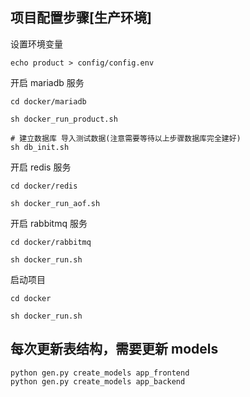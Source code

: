 ## 项目配置步骤[生产环境]

设置环境变量
```
echo product > config/config.env
```

开启 mariadb 服务
```
cd docker/mariadb

sh docker_run_product.sh

# 建立数据库 导入测试数据(注意需要等待以上步骤数据库完全建好)
sh db_init.sh
```

开启 redis 服务
```
cd docker/redis

sh docker_run_aof.sh
```

开启 rabbitmq 服务
```
cd docker/rabbitmq

sh docker_run.sh
```

启动项目
```
cd docker

sh docker_run.sh
```


## 每次更新表结构，需要更新 models
```
python gen.py create_models app_frontend
python gen.py create_models app_backend
```
